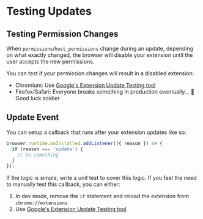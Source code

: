 # Testing Updates

## Testing Permission Changes

When `permissions`/`host_permissions` change during an update, depending on what exactly changed, the browser will disable your extension until the user accepts the new permissions.

You can test if your permission changes will result in a disabled extension:

- Chromium: Use [Google's Extension Update Testing tool](https://github.com/GoogleChromeLabs/extension-update-testing-tool)
- Firefox/Safari: Everyone breaks something in production eventually... 🫡 Good luck soldier

## Update Event

You can setup a callback that runs after your extension updates like so:

```ts
browser.runtime.onInstalled.addListener(({ reason }) => {
  if (reason === 'update') {
    // Do something
  }
});
```

If the logic is simple, write a unit test to cover this logic. If you feel the need to manually test this callback, you can either:

1. In dev mode, remove the `if` statement and reload the extension from `chrome://extensions`
2. Use [Google's Extension Update Testing tool](https://github.com/GoogleChromeLabs/extension-update-testing-tool)
